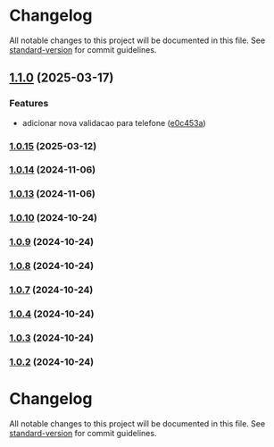 # Changelog

All notable changes to this project will be documented in this file. See [standard-version](https://github.com/conventional-changelog/standard-version) for commit guidelines.

## [1.1.0](https://github.com/iSuite-tecnologia/crosscutting-web/compare/v1.0.15...v1.1.0) (2025-03-17)


### Features

* adicionar nova validacao para telefone ([e0c453a](https://github.com/iSuite-tecnologia/crosscutting-web/commit/e0c453ab62adeb10bfb53c7f201bfaa6bfdff919))

### [1.0.15](https://github.com/iSuite-tecnologia/crosscutting-web/compare/v1.0.14...v1.0.15) (2025-03-12)

### [1.0.14](https://github.com/iSuite-tecnologia/crosscutting-web/compare/v1.0.13...v1.0.14) (2024-11-06)

### [1.0.13](https://github.com/iSuite-tecnologia/crosscutting-web/compare/v1.0.12...v1.0.13) (2024-11-06)

### [1.0.10](https://github.com/iSuite-tecnologia/crosscutting-web/compare/v1.0.9...v1.0.10) (2024-10-24)

### [1.0.9](https://github.com/iSuite-tecnologia/crosscutting-web/compare/v1.0.8...v1.0.9) (2024-10-24)

### [1.0.8](https://github.com/iSuite-tecnologia/crosscutting-web/compare/v1.0.7...v1.0.8) (2024-10-24)

### [1.0.7](https://github.com/iSuite-tecnologia/crosscutting-web/compare/v1.0.4...v1.0.7) (2024-10-24)

### [1.0.4](https://github.com/iSuite-tecnologia/crosscutting-web/compare/v1.0.3...v1.0.4) (2024-10-24)

### [1.0.3](https://github.com/iSuite-tecnologia/crosscutting-web/compare/v1.0.2...v1.0.3) (2024-10-24)

### [1.0.2](https://github.com/iSuite-tecnologia/crosscutting-web/compare/v1.0.1...v1.0.2) (2024-10-24)

# Changelog

All notable changes to this project will be documented in this file. See [standard-version](https://github.com/conventional-changelog/standard-version) for commit guidelines.
